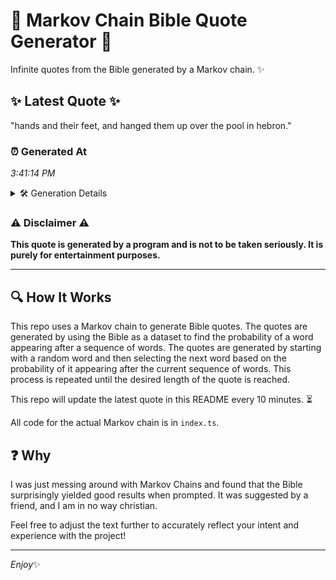 # 📖 Markov Chain Bible Quote Generator 📖

Infinite quotes from the Bible generated by a Markov chain. ✨

## ✨ Latest Quote ✨
"hands and their feet, and hanged them up over the pool in hebron."

### ⏰ Generated At
*3:41:14 PM*

<details>
    <summary>🛠️ Generation Details</summary>
    <p>
        <strong>🌱 Seed:</strong> hands<br>
        <strong>🔄 Iterations:</strong> 12<br>
        <strong>📜 Context History:</strong><br>[ hands ]: and<br>[ hands, and ]: their<br>[ hands, and, their ]: feet,<br>[ hands, and, their, feet, ]: and<br>[ hands, and, their, feet,, and ]: hanged<br>[ hands, and, their, feet,, and, hanged ]: them<br>[ and, their, feet,, and, hanged, them ]: up<br>[ their, feet,, and, hanged, them, up ]: over<br>[ feet,, and, hanged, them, up, over ]: the<br>[ and, hanged, them, up, over, the ]: pool<br>[ hanged, them, up, over, the, pool ]: in<br>[ them, up, over, the, pool, in ]: hebron.<br>
    </p>
</details>

### ⚠️ Disclaimer ⚠️
**This quote is generated by a program and is not to be taken seriously. It is purely for entertainment purposes.**

---

## 🔍 How It Works

This repo uses a Markov chain to generate Bible quotes. The quotes are generated by using the Bible as a dataset to find the probability of a word appearing after a sequence of words. The quotes are generated by starting with a random word and then selecting the next word based on the probability of it appearing after the current sequence of words. This process is repeated until the desired length of the quote is reached.

This repo will update the latest quote in this README every 10 minutes. ⏳

All code for the actual Markov chain is in `index.ts`.

## ❓ Why

I was just messing around with Markov Chains and found that the Bible surprisingly yielded good results when prompted. 
It was suggested by a friend, and I am in no way christian.

Feel free to adjust the text further to accurately reflect your intent and experience with the project!

---

*Enjoy*✨
